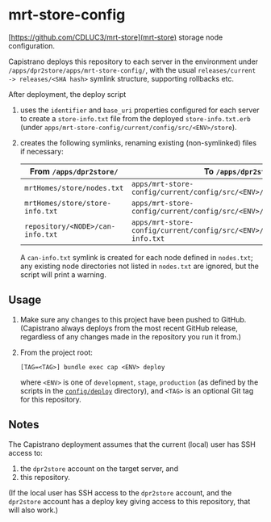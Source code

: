 # mrt-store-config

[https://github.com/CDLUC3/mrt-store](mrt-store) storage node configuration.

Capistrano deploys this repository to each server in the environment under 
`/apps/dpr2store/apps/mrt-store-config/`, with the usual `releases/current -> releases/<SHA hash>`
symlink structure, supporting rollbacks etc.

After deployment, the deploy script

1. uses the `identifier` and `base_uri` properties configured for each server to create a
   `store-info.txt` file from the deployed `store-info.txt.erb` (under `apps/mrt-store-config/current/config/src/<ENV>/store`).

2. creates the following symlinks, renaming existing (non-symlinked) files if necessary:

   | From `/apps/dpr2store/` | To `/apps/dpr2store/` |
   | --- | --- |
   | `mrtHomes/store/nodes.txt` | `apps/mrt-store-config/current/config/src/<ENV>/store/nodes.txt` |
   | `mrtHomes/store/store-info.txt`| `apps/mrt-store-config/current/config/src/<ENV>/store/store-info.txt` |
   | `repository/<NODE>/can-info.txt`| `apps/mrt-store-config/current/config/src/<ENV>/repository/<NODE>/can-info.txt`|

   A `can-info.txt` symlink is created for each node defined in `nodes.txt`; any existing node directories
   not listed in `nodes.txt` are ignored, but the script will print a warning.

## Usage

1. Make sure any changes to this project have been pushed to GitHub. (Capistrano always
   deploys from the most recent GitHub release, regardless of any changes made in the
   repository you run it from.)

2. From the project root:

   ```
   [TAG=<TAG>] bundle exec cap <ENV> deploy
   ```

   where `<ENV>` is one of `development`, `stage`, `production` (as defined by the scripts
   in the [`config/deploy`](config/deploy) directory), and `<TAG>` is an optional Git tag
   for this repository.

## Notes

The Capistrano deployment assumes that the current (local) user has SSH access to:

1. the `dpr2store` account on the target server, and
2. this repository. 

(If the local user has SSH access to the `dpr2store` account, and the `dpr2store` account has
a deploy key giving access to this repository, that will also work.)
